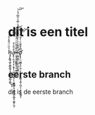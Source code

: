# dit is een titel
h̴̡̡̢͇̘͚͓̰̪̱͚̘͓͉̪̞͈̠͇͎͇̉̋̈̈́̂̂͐̂͜͝͝͠ͅͅa̶̢̢̜͈͉̟̦̟͙̬̩̜͖͔̱̰͙̬͔̹̮̰̳̳͎͉͙̳̪͚̦̳͓̦͚̬̗̼̞͒̍̎̓̐ļ̵̨̡͓͙̬͇̯̗̜͓̫̼̯͎̤̦̏̾̎̀͛͑̈́̓͒̀̊͌͘͘͠͝ļ̴͇̜̳̱̦̪̤̖̪̙̥̻͕̇͊͌̾̓̀̀̄̓͌̊̄͌̅͗̔̿̓̈̂͆́́̾͘̕͝͠ͅǫ̸̢̢̛̤̤͖̻̘̯̜̼̜̗̦̩̣̭͔̳̖͓͍͎̺͔̣̣͉̜̖͚̥̿͒̄͌̀̇̍͐̎͋̉͠͝͝ͅ
## eerste branch
dit is de eerste branch